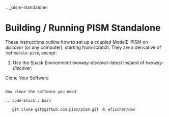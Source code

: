 .. _pism-standalone:

Building / Running PISM Standalone
==================================

These instructions outline how to set up a coupled ModelE-PISM on
*discover* (or any computer), starting from scratch.  They are a
derivative of :ref:`modele-pism`, except:

1. Use the Spack Environment *twoway-discover-latest* instaed of *twoway-discover*.

Clone Your Software
```````````````````

Now clone the software you need:

.. code-block:: bash

   git clone git@github.com:pism/pism.git -b efischer/dev


